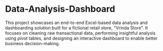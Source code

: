 # Data-Analysis-Dashboard
This project showcases an end-to-end Excel-based data analysis and dashboarding solution built for a fictional retail store, "Vrinda Store". It focuses on cleaning raw transactional data, performing insightful analysis using pivot tables, and designing an interactive dashboard to enable better business decision-making.
